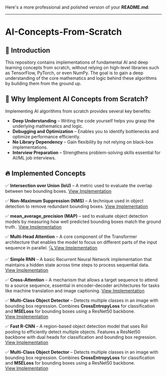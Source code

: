 Here's a more professional and polished version of your **README.md**:  

---

# **AI-Concepts-From-Scratch**  

## 🚀 Introduction  
This repository contains implementations of fundamental AI and deep learning concepts from scratch, without relying on high-level libraries such as TensorFlow, PyTorch, or even NumPy. The goal is to gain a deep understanding of the core mathematics and logic behind these algorithms by building them from the ground up.  

## 📌 Why Implement AI Concepts from Scratch?  
Implementing AI algorithms from scratch provides several key benefits:  

- **Deep Understanding** – Writing the code yourself helps you grasp the underlying mathematics and logic.  
- **Debugging and Optimization** – Enables you to identify bottlenecks and optimize performance efficiently.  
- **No Library Dependency** – Gain flexibility by not relying on black-box implementations.  
- **Interview Preparation** – Strengthens problem-solving skills essential for AI/ML job interviews.  

## 🔥 Implemented Concepts  
✅ **Intersection over Union (IoU)** – A metric used to evaluate the overlap between two bounding boxes. [View Implementation](https://github.com/mohamed-ehab415/IOU_from_scarth/blob/main/IOU%20from%20scratsh.py)  

✅ **Non-Maximum Suppression (NMS)** – A technique used in object detection to remove redundant bounding boxes. [View Implementation](https://github.com/mohamed-ehab415/IOU_from_scarth/blob/main/Non%20Max%20Suppression.py)  



✅ **mean_average_precision (MAP)** – sed to evaluate object detection models by measuring how well predicted bounding boxes match the ground truth.. [View Implementation](https://github.com/mohamed-ehab415/AI-Concepts-From-Scratch/blob/main/Mean%20Average%20Precision.py)  

✅ **Multi-Head Attention** – A core component of the Transformer architecture that enables the model to focus on different parts of the input sequence in parallel. [🔍 View Implementation](https://github.com/mohamed-ehab415/AI-Concepts-From-Scratch/blob/main/multi-head-att.py)

✅ **Simple RNN** – A basic Recurrent Neural Network implementation that maintains a hidden state across time steps to process sequential data.  
[View Implementation](https://github.com/mohamed-ehab415/AI-Concepts-From-Scratch/blob/main/Simple_RNN_Pyton.py)

✅ **Cross-Attention** – A mechanism that allows a target sequence to attend to a source sequence, essential in encoder-decoder architectures for tasks like machine translation and image captioning. [View Implementation](https://github.com/mohamed-ehab415/AI-Concepts-From-Scratch/blob/main/cross_attention.py)

✅ **Multi-Class Object Detector** – Detects multiple classes in an image with bounding box regression. Combines **CrossEntropyLoss** for classification and **MSELoss** for bounding boxes using a ResNet50 backbone.  
[View Implementation]([https://github.com/mohamed-ehab415/AI-Concepts-From-Scratch/blob/main/MultiClassDetector.py](https://github.com/mohamed-ehab415/AI-Concepts-From-Scratch/blob/main/mycode_simple_detector.py))  

✅ **Fast R-CNN** – A region-based object detection model that uses RoI pooling to efficiently detect multiple objects. Features a ResNet50 backbone with dual heads for classification and bounding box regression. [View Implementation](https://github.com/mohamed-ehab415/AI-Concepts-From-Scratch/blob/main/Fast__RCNN.py)



✅ **Multi-Class Object Detector** – Detects multiple classes in an image with bounding box regression. Combines **CrossEntropyLoss** for classification and **MSELoss** for bounding boxes using a ResNet50 backbone.  
[View Implementation](https://github.com/mohamed-ehab415/AI-Concepts-From-Scratch/blob/main/mycode_simple_detector.py)  
```

